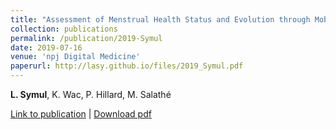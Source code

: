 ```yaml
---
title: "Assessment of Menstrual Health Status and Evolution through Mobile Apps for Fertility Awareness."
collection: publications
permalink: /publication/2019-Symul
date: 2019-07-16
venue: 'npj Digital Medicine'
paperurl: http://lasy.github.io/files/2019_Symul.pdf
---
```


__L. Symul__, K. Wac, P. Hillard, M. Salathé


[Link to publication](https://www.nature.com/articles/s41746-019-0139-4) |
[Download pdf](http://lasy.github.io/files/2019_Symul.pdf)
